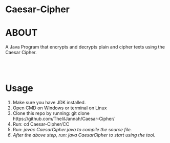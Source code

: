 # Caesar-Cipher
<h1>ABOUT</h1>
A Java Program that encrypts and decrypts plain and cipher texts using the Caesar Cipher.

<br> <br>

<h1>Usage</h1>

<ol>
  <li>Make sure you have JDK installed.
  <li>Open CMD on Windows or terminal on Linux</li>
  <li>Clone this repo by running: git clone https://github.com/ThelilJannah/Caesar-Cipher/</li>
  <li>Run: cd Caesar-Cipher/CC</li>
  <li>Run: <em>javac CaesarCipher.java<em> to compile the source file.</li>
  <li>After the above step, run: <em>java CaesarCipher<em> to start using the tool.</li>
</ol>
